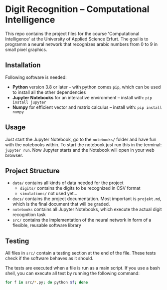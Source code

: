 # Digit Recognition – Computational Intelligence

This repo contains the project files for the course 'Computational Intelligence' at the University of Applied Science Erfurt.
The goal is to programm a neural network that recognizes arabic numbers from 0 to 9 in small pixel graphics.

## Installation

Following software is needed:

- **Python** version 3.8 or later – with python comes `pip`, which can be used to install all the other dependencies
- **Jupyter Notebooks** for an interactive environment – install with: `pip install jupyter`
- **Numpy** for efficient vector and matrix calculus – install with: `pip install numpy`

## Usage

Just start the Jupyter Notebook, go to the `notebooks/` folder and have fun with the notebooks within. To start the notebook just run this in the terminal: `jupyter run`. Now Jupyter starts and the Notebook will open in your web browser.

## Project Structure

- `data/` contains all kinds of data needed for the project
  - `digits/` contains the digits to be recognized in CSV format
  - `simulations/` not used yet...
- `docs/` contains the project documentation. Most important is `projekt.md`, which is the final document that will be graded.
- `notebooks` contains all Jupyter Notebooks, which execute the actual digit recognition task
- `src/` contains the implementation of the neural network in form of a flexible, reusable software library

## Testing

All files in `src/` contain a testing section at the end of the file. These tests check if the software behaves as it should.

The tests are executed when a file is run as a main script. If you use a bash shell, you can execute all test by running the following command:

```sh
for f in src/*.py; do python $f; done
```
